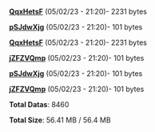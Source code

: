 [**QqxHetsF**](/data/QqxHetsF.txt) (05/02/23 - 21:20)- 2231 bytes

[**pSJdwXjg**](/data/pSJdwXjg.txt) (05/02/23 - 21:20)- 101 bytes

[**QqxHetsF**](/data/QqxHetsF.txt) (05/02/23 - 21:20)- 2231 bytes

[**jZFZVQmp**](/data/jZFZVQmp.txt) (05/02/23 - 21:20)- 101 bytes

[**pSJdwXjg**](/data/pSJdwXjg.txt) (05/02/23 - 21:20)- 101 bytes

[**jZFZVQmp**](/data/jZFZVQmp.txt) (05/02/23 - 21:20)- 101 bytes

**Total Datas**: 8460

**Total Size**: 56.41 MB / 56.4 MB